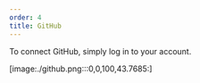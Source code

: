 ```yaml
---
order: 4
title: GitHub
---
```


To connect GitHub, simply log in to your account.

[image:./github.png:::0,0,100,43.7685:]

